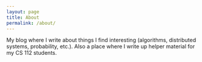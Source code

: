 ```yaml
---
layout: page
title: About
permalink: /about/
---
```


My blog where I write about things I find interesting (algorithms, distributed systems, probability, etc.). Also a place where I write up helper material for my CS 112 students. 
